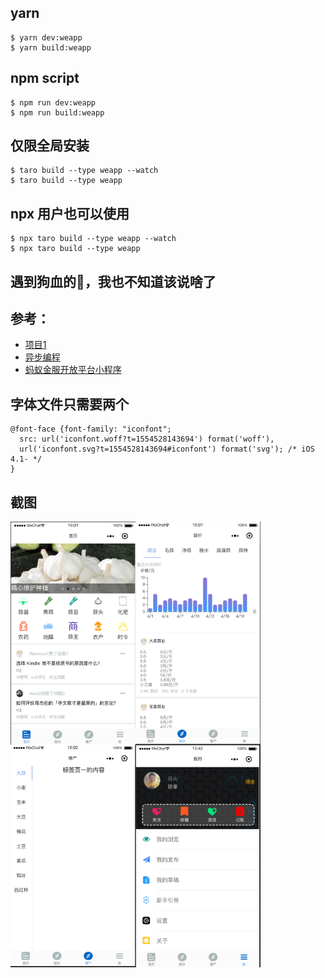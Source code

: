 ## yarn

```
$ yarn dev:weapp
$ yarn build:weapp

```
## npm script

```
$ npm run dev:weapp
$ npm run build:weapp
```

## 仅限全局安装

```
$ taro build --type weapp --watch
$ taro build --type weapp
```

## npx 用户也可以使用

```
$ npx taro build --type weapp --watch
$ npx taro build --type weapp
```
## 遇到狗血的🦟，我也不知道该说啥了
## 参考：
- [项目1](https://github.com/wsdo/taro-kit)
- [异步编程](https://nervjs.github.io/taro/docs/async-await.html)
- [蚂蚁金服开放平台小程序](https://docs.alipay.com/mini/multi-platform/overview)
## 字体文件只需要两个
```
@font-face {font-family: "iconfont";
  src: url('iconfont.woff?t=1554528143694') format('woff'),
  url('iconfont.svg?t=1554528143694#iconfont') format('svg'); /* iOS 4.1- */
}
```

## 截图

<div style='display: flex;flex-direction: row;flex-wrap: wrap'>
<img src="https://github.com/841660202/garlic/blob/master/src/asset/readme/home.png?raw=true" width="200" align=center />
<img src="https://github.com/841660202/garlic/blob/master/src/asset/readme/price.png?raw=true" width="200" align=center />
<img src="https://github.com/841660202/garlic/blob/master/src/asset/readme/increase-production.png?raw=true" width="200" align=center />
<img src="https://github.com/841660202/garlic/blob/master/src/asset/readme/mine.png?raw=true" width="200" align=center />
</div>
